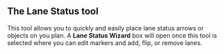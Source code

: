 ## The Lane Status tool 

This tool allows you to quickly and easily place lane status arrows or objects on you plan. A **Lane Status Wizard** box will open once this tool is selected where you can edit markers and add, flip, or remove lanes.
